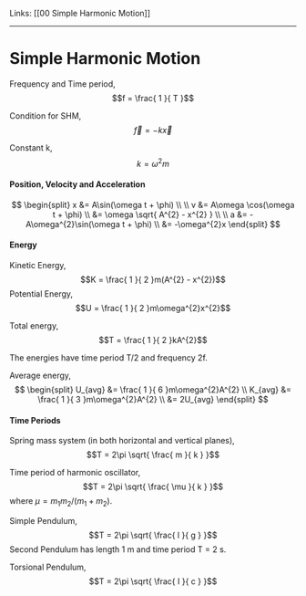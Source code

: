 Links: [[00 Simple Harmonic Motion]]
___
# Simple Harmonic Motion
Frequency and Time period,
$$f = \frac{ 1 }{ T }$$

Condition for SHM,
$$\vec{f} = -k\vec{x}$$

Constant k,
$$k = \omega^{2}m$$
#### Position, Velocity and Acceleration
$$
\begin{split}
x &= A\sin(\omega t + \phi) \\
\\
v &= A\omega \cos(\omega t + \phi) \\
&= \omega \sqrt{ A^{2} - x^{2} } \\
\\
a &= -A\omega^{2}\sin(\omega t + \phi) \\
&= -\omega^{2}x
\end{split}
$$

#### Energy
Kinetic Energy,
$$K = \frac{ 1 }{ 2 }m(A^{2} - x^{2})$$
Potential Energy,
$$U = \frac{ 1 }{ 2 }m\omega^{2}x^{2}$$

Total energy,
$$T = \frac{ 1 }{ 2 }kA^{2}$$

The energies have time period T/2 and frequency 2f. 

Average energy,
$$
\begin{split}
U_{avg} &= \frac{ 1 }{ 6 }m\omega^{2}A^{2} \\
K_{avg} &= \frac{ 1 }{ 3 }m\omega^{2}A^{2} \\
&= 2U_{avg}
\end{split}
$$

#### Time Periods 
Spring mass system (in both horizontal and vertical planes),
$$T = 2\pi \sqrt{ \frac{ m }{ k } }$$

Time period of harmonic oscillator,
$$T = 2\pi \sqrt{ \frac{ \mu }{ k } }$$
where $\mu = m_{1}m_{2} /(m_{1}+m_{2})$.

Simple Pendulum,
$$T = 2\pi \sqrt{ \frac{ l }{ g } }$$
Second Pendulum has length 1 m and time period T = 2 s. 

Torsional Pendulum,
$$T = 2\pi \sqrt{ \frac{ I }{ c } }$$
